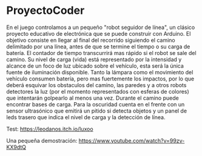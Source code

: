 # ProyectoCoder

En el juego controlamos a un pequeño "robot seguidor de línea", un clásico proyecto educativo de electrónica que se puede construir con Arduino.
El objetivo consiste en llegar al final del recorrido siguiendo el camino delimitado por una línea, antes de que se termine el tiempo o su carga de batería.
El contador de tiempo transcurrirá mas rápido si el robot se sale del camino.
Su nivel de carga (vida) está representado por la intensidad y alcance de un foco de luz ubicado sobre el vehículo, esta será la única fuente de iluminación disponible.
Tanto la lámpara como el movimiento del vehículo consumen batería, pero mas fuertemente los impactos, por lo que deberá esquivar los obstaculos del camino, las paredes
y a otros robots detectores la luz (por el momento representados con esferas de colores) que intentarán golpearlo al menos una vez.
Durante el camino puede encontrar bases de carga.
Para la oscuridad cuenta en el frente con un sensor ultrasónico que emitirá un pitido si detecta objetos y un panel de leds trasero que indica el nivel de carga y la detección de línea.

Test: https://leodanos.itch.io/luxoo

Una pequeña demostración:
https://www.youtube.com/watch?v=99zv-KX9dtQ

